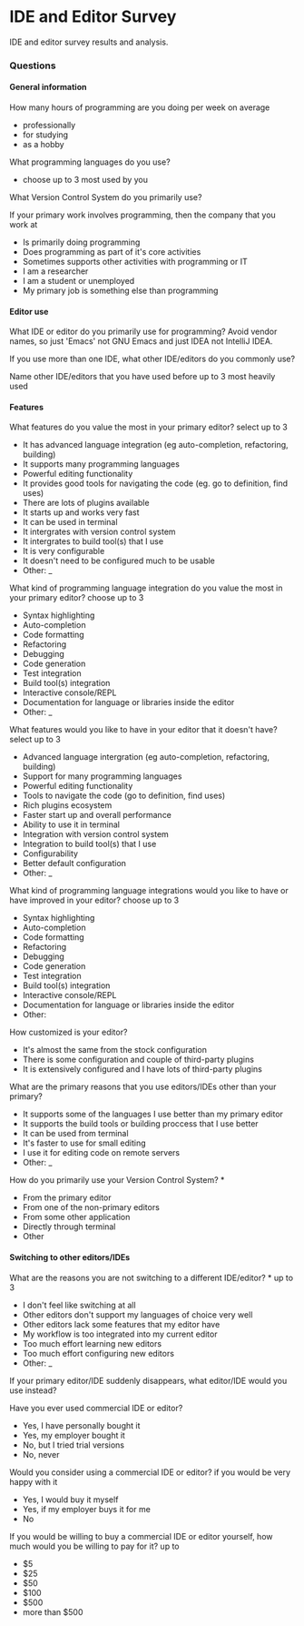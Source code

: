 IDE and Editor Survey
=====================

IDE and editor survey results and analysis.


### Questions


#### General information

How many hours of programming are you doing per week on average
* professionally
* for studying
* as a hobby

What programming languages do you use?
* choose up to 3 most used by you

What Version Control System do you primarily use?
 
If your primary work involves programming, then the company that you work at
* Is primarily doing programming
* Does programming as part of it's core activities
* Sometimes supports other activities with programming or IT
* I am a researcher
* I am a student or unemployed
* My primary job is something else than programming


#### Editor use

What IDE or editor do you primarily use for programming?
Avoid vendor names, so just 'Emacs' not GNU Emacs and just IDEA not IntelliJ IDEA.

If you use more than one IDE, what other IDE/editors do you commonly use?

Name other IDE/editors that you have used before
up to 3 most heavily used


#### Features

What features do you value the most in your primary editor?
select up to 3
* It has advanced language integration (eg auto-completion, refactoring, building)
* It supports many programming languages
* Powerful editing functionality
* It provides good tools for navigating the code (eg. go to definition, find uses)
* There are lots of plugins available
* It starts up and works very fast
* It can be used in terminal
* It intergrates with version control system
* It intergrates to build tool(s) that I use
* It is very configurable
* It doesn't need to be configured much to be usable
* Other: _

What kind of programming language integration do you value the most in your primary editor?
choose up to 3
* Syntax highlighting
* Auto-completion
* Code formatting
* Refactoring
* Debugging
* Code generation
* Test integration
* Build tool(s) integration
* Interactive console/REPL
* Documentation for language or libraries inside the editor
* Other: _

What features would you like to have in your editor that it doesn't have?
select up to 3
* Advanced language intergration (eg auto-completion, refactoring, building)
* Support for many programming languages
* Powerful editing functionality
* Tools to navigate the code (go to definition, find uses)
* Rich plugins ecosystem
* Faster start up and overall performance
* Ability to use it in terminal
* Integration with version control system
* Integration to build tool(s) that I use
* Configurability
* Better default configuration
* Other: _

What kind of programming language integrations would you like to have or have improved in your editor?
choose up to 3
* Syntax highlighting
* Auto-completion
* Code formatting
* Refactoring
* Debugging
* Code generation
* Test integration
* Build tool(s) integration
* Interactive console/REPL
* Documentation for language or libraries inside the editor
* Other: 

How customized is your editor?
* It's almost the same from the stock configuration
* There is some configuration and couple of third-party plugins
* It is extensively configured and I have lots of third-party plugins

What are the primary reasons that you use editors/IDEs other than your primary?
* It supports some of the languages I use better than my primary editor
* It supports the build tools or building proccess that I use better
* It can be used from terminal
* It's faster to use for small editing
* I use it for editing code on remote servers
* Other: _

How do you primarily use your Version Control System? *
* From the primary editor
* From one of the non-primary editors
* From some other application
* Directly through terminal
* Other


#### Switching to other editors/IDEs

What are the reasons you are not switching to a different IDE/editor? *
up to 3
* I don't feel like switching at all
* Other editors don't support my languages of choice very well
* Other editors lack some features that my editor have
* My workflow is too integrated into my current editor
* Too much effort learning new editors
* Too much effort configuring new editors
* Other: _

If your primary editor/IDE suddenly disappears, what editor/IDE would you use instead?

Have you ever used commercial IDE or editor?
* Yes, I have personally bought it
* Yes, my employer bought it
* No, but I tried trial versions
* No, never

Would you consider using a commercial IDE or editor?
if you would be very happy with it
* Yes, I would buy it myself
* Yes, if my employer buys it for me
* No

If you would be willing to buy a commercial IDE or editor yourself, how much would you be willing to pay for it?
up to
* $5
* $25
* $50
* $100
* $500
* more than $500
